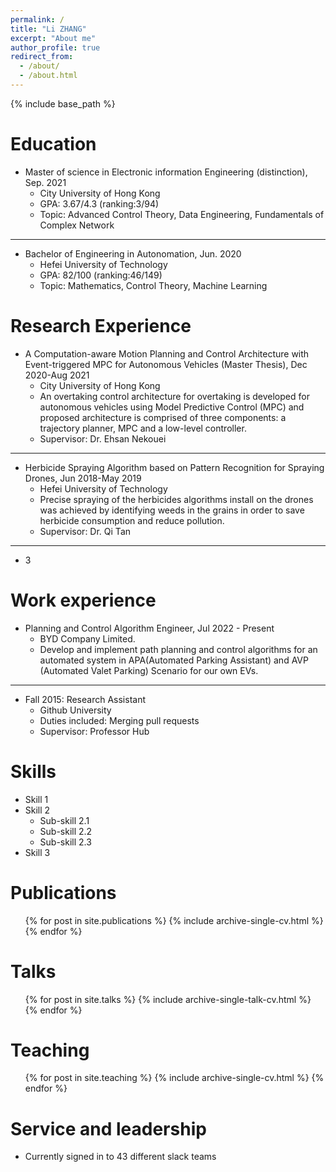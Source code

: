 ```yaml
---
permalink: /
title: "Li ZHANG"
excerpt: "About me"
author_profile: true
redirect_from: 
  - /about/
  - /about.html
---
```


{% include base_path %}

Education
======
* Master of science in  Electronic information Engineering (distinction), Sep. 2021
  * City University of Hong Kong
  * GPA: 3.67/4.3 (ranking:3/94)
  * Topic: Advanced Control Theory, Data Engineering, Fundamentals of Complex Network

***
  
* Bachelor of Engineering in Autonomation, Jun. 2020
  * Hefei University of Technology 
  * GPA: 82/100 (ranking:46/149)
  * Topic: Mathematics, Control Theory, Machine Learning

Research Experience
======
* A Computation-aware Motion Planning and Control Architecture with Event-triggered MPC for Autonomous Vehicles (Master Thesis), Dec 2020-Aug 2021 
  * City University of Hong Kong
  * An overtaking control architecture for overtaking is developed for autonomous vehicles using Model Predictive Control (MPC) and proposed architecture is comprised of three components: a trajectory planner, MPC and a low-level controller.
  * Supervisor: Dr. Ehsan Nekouei	

***

* Herbicide Spraying Algorithm based on Pattern Recognition for Spraying Drones, Jun 2018-May 2019
  * Hefei University of Technology
  * Precise spraying of the herbicides algorithms install on the drones was achieved by identifying weeds in the grains in order to save herbicide consumption and reduce pollution.
  * Supervisor: Dr.  Qi Tan

***

*  3

Work experience
======
* Planning and Control Algorithm Engineer, Jul 2022 - Present
  * BYD Company Limited.
  * Develop and implement path planning and control algorithms for an automated system in APA(Automated Parking Assistant) and AVP (Automated Valet Parking) Scenario for our own EVs.

***

* Fall 2015: Research Assistant
  * Github University
  * Duties included: Merging pull requests
  * Supervisor: Professor Hub
  
Skills
======
* Skill 1
* Skill 2
  * Sub-skill 2.1
  * Sub-skill 2.2
  * Sub-skill 2.3
* Skill 3

Publications
======
  <ul>{% for post in site.publications %}
    {% include archive-single-cv.html %}
  {% endfor %}</ul>
  
Talks
======
  <ul>{% for post in site.talks %}
    {% include archive-single-talk-cv.html %}
  {% endfor %}</ul>
  
Teaching
======
  <ul>{% for post in site.teaching %}
    {% include archive-single-cv.html %}
  {% endfor %}</ul>
  
Service and leadership
======
* Currently signed in to 43 different slack teams
